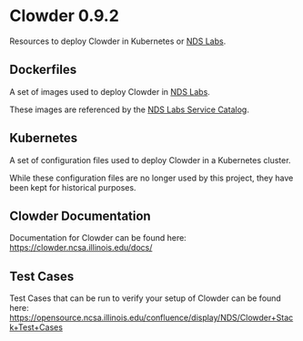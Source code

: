 # Clowder 0.9.2
Resources to deploy Clowder in Kubernetes or [NDS Labs](https://github.com/nds-org/ndslabs).

## Dockerfiles
A set of images used to deploy Clowder in [NDS Labs](https://github.com/nds-org/ndslabs).

These images are referenced by the [NDS Labs Service Catalog](https://github.com/nds-org/ndslabs-specs).

## Kubernetes
A set of configuration files used to deploy Clowder in a Kubernetes cluster.

While these configuration files are no longer used by this project, they have been kept for historical purposes.

## Clowder Documentation
Documentation for Clowder can be found here: https://clowder.ncsa.illinois.edu/docs/

## Test Cases
Test Cases that can be run to verify your setup of Clowder can be found here: https://opensource.ncsa.illinois.edu/confluence/display/NDS/Clowder+Stack+Test+Cases

